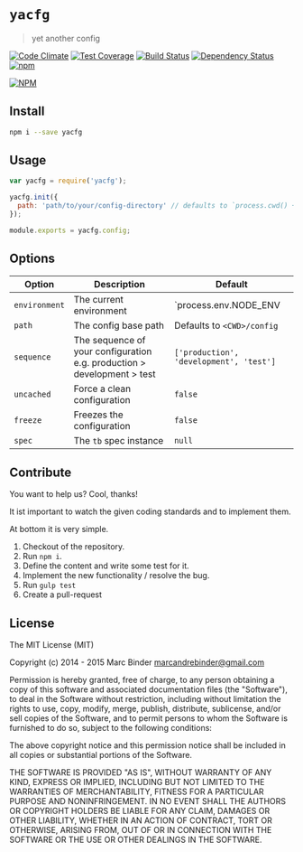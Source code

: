 `yacfg`
=======
> yet another config

[![Code Climate](https://codeclimate.com/github/MrBoolean/yacfg/badges/gpa.svg)](https://codeclimate.com/github/MrBoolean/yacfg) [![Test Coverage](https://codeclimate.com/github/MrBoolean/yacfg/badges/coverage.svg)](https://codeclimate.com/github/MrBoolean/yacfg) [![Build Status](https://travis-ci.org/MrBoolean/yacfg.svg?branch=master)](https://travis-ci.org/MrBoolean/yacfg) [![Dependency Status](https://gemnasium.com/MrBoolean/yacfg.svg)](https://gemnasium.com/MrBoolean/yacfg) [![npm](https://img.shields.io/npm/v/yacfg.svg)](https://npmjs.org/yacfg)

[![NPM](https://nodei.co/npm/yacfg.png?downloads=true)](https://nodei.co/npm/yacfg/)

## Install
```bash
npm i --save yacfg
```

## Usage
```javascript
var yacfg = require('yacfg');

yacfg.init({
  path: 'path/to/your/config-directory' // defaults to `process.cwd() + '/config'`
});

module.exports = yacfg.config;
```

## Options
Option         | Description                                                             | Default
-------------- | ----------------------------------------------------------------------- | --------------------------
`environment`  | The current environment                                                 | `process.env.NODE_ENV || 'production'`
`path`         | The config base path                                                    | Defaults to `<CWD>/config`
`sequence`     | The sequence of your configuration e.g. production > development > test | `['production', 'development', 'test']`
`uncached`     | Force a clean configuration                                             | `false`
`freeze`       | Freezes the configuration                                               | `false`
`spec`         | The `tb` spec instance                                                  | `null`

## Contribute
You want to help us? Cool, thanks!

It ist important to watch the given coding standards and to implement them.

At bottom it is very simple.

1. Checkout of the repository.
2. Run `npm i`.
3. Define the content and write some test for it.
4. Implement the new functionality / resolve the bug.
5. Run `gulp test`
6. Create a pull-request

## License
The MIT License (MIT)

Copyright (c) 2014 - 2015 Marc Binder <marcandrebinder@gmail.com>

Permission is hereby granted, free of charge, to any person obtaining a copy of this software and associated documentation files (the "Software"), to deal in the Software without restriction, including without limitation the rights to use, copy, modify, merge, publish, distribute, sublicense, and/or sell copies of the Software, and to permit persons to whom the Software is furnished to do so, subject to the following conditions:

The above copyright notice and this permission notice shall be included in all copies or substantial portions of the Software.

THE SOFTWARE IS PROVIDED "AS IS", WITHOUT WARRANTY OF ANY KIND, EXPRESS OR IMPLIED, INCLUDING BUT NOT LIMITED TO THE WARRANTIES OF MERCHANTABILITY, FITNESS FOR A PARTICULAR PURPOSE AND NONINFRINGEMENT. IN NO EVENT SHALL THE AUTHORS OR COPYRIGHT HOLDERS BE LIABLE FOR ANY CLAIM, DAMAGES OR OTHER LIABILITY, WHETHER IN AN ACTION OF CONTRACT, TORT OR OTHERWISE, ARISING FROM, OUT OF OR IN CONNECTION WITH THE SOFTWARE OR THE USE OR OTHER DEALINGS IN THE SOFTWARE.